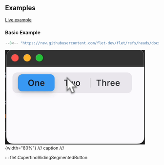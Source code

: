 ## Examples

[Live example](https://flet-controls-gallery.fly.dev/buttons/cupertinoslidingsegmentedbutton)

### Basic Example

```python
--8<-- "https://raw.githubusercontent.com/flet-dev/flet/refs/heads/docs/sdk/python/examples/controls/cupertino-sliding-segmented-button/basic.py"
```

![basic](https://raw.githubusercontent.com/flet-dev/flet/docs/sdk/python/examples/python/controls/cupertino-sliding-segmented-button/media/basic.gif){width="80%"}
/// caption
///

::: flet.CupertinoSlidingSegmentedButton
